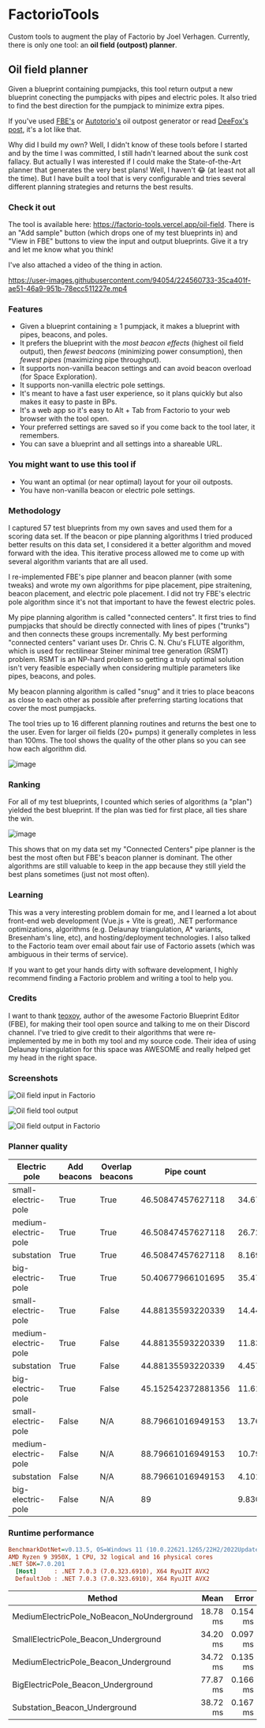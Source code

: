 # FactorioTools

Custom tools to augment the play of Factorio by Joel Verhagen. Currently, there is only one tool: an **oil field (outpost) planner**.

## Oil field planner


Given a blueprint containing pumpjacks, this tool return output a new blueprint conecting the pumpjacks with pipes and
electric poles. It also tried to find the best direction for the pumpjack to minimize extra pipes.

If you've used [FBE's](https://fbe.teoxoy.com/) or [Autotorio's](https://www.autotorio.com/oil) oil outpost generator or read [DeeFox's post](https://www.reddit.com/r/factorio/comments/6all0k/after_those_blueprintwizardryposts_i_decided_to/), it's a lot like that.

Why did I build my own? Well, I didn't know of these tools before I started and by the time I was committed, I still hadn't learned about the sunk cost fallacy. But actually I was interested if I could make the State-of-the-Art planner that generates the very best plans! Well, I haven't 😂 (at least not all the time). But I have built a tool that is very configurable and tries several different planning strategies and returns the best results.

### Check it out

The tool is available here: https://factorio-tools.vercel.app/oil-field. There is an "Add sample" button (which drops one of my test blueprints in) and "View in FBE" buttons to view the input and output blueprints. Give it a try and let me know what you think!

I've also attached a video of the thing in action.

https://user-images.githubusercontent.com/94054/224560733-35ca401f-ae51-46a9-951b-78ecc511227e.mp4

### Features

- Given a blueprint containing ≥ 1 pumpjack, it makes a blueprint with pipes, beacons, and poles.
- It prefers the blueprint with the _most beacon effects_ (highest oil field output), then _fewest beacons_ (minimizing power consumption), then _fewest pipes_ (maximizing pipe throughput).
- It supports non-vanilla beacon settings and can avoid beacon overload (for Space Exploration).
- It supports non-vanilla electric pole settings.
- It's meant to have a fast user experience, so it plans quickly but also makes it easy to paste in BPs.
- It's a web app so it's easy to Alt + Tab from Factorio to your web browser with the tool open.
- Your preferred settings are saved so if you come back to the tool later, it remembers.
- You can save a blueprint and all settings into a shareable URL.

### You might want to use this tool if

- You want an optimal (or near optimal) layout for your oil outposts.
- You have non-vanilla beacon or electric pole settings.

### Methodology

I captured 57 test blueprints from my own saves and used them for a scoring data set. If the beacon or pipe planning algorithms I tried produced better results on this data set, I considered it a better algorithm and moved forward with the idea. This iterative process allowed me to come up with several algorithm variants that are all used.

I re-implemented FBE's pipe planner and beacon planner (with some tweaks) and wrote my own algorithms for pipe placement, pipe straitening, beacon placement, and electric pole placement. I did not try FBE's electric pole algorithm since it's not that important to have the fewest electric poles.

My pipe planning algorithm is called "connected centers". It first tries to find pumpjacks that should be directly connected with lines of pipes ("trunks") and then connects these groups incrementally. My best performing "connected centers" variant uses Dr. Chris C. N. Chu's FLUTE algorithm, which is used for rectilinear Steiner minimal tree generation (RSMT) problem. RSMT is an NP-hard problem so getting a truly optimal solution isn't very feasible especially when considering multiple parameters like pipes, beacons, and poles.

My beacon planning algorithm is called "snug" and it tries to place beacons as close to each other as possible after preferring starting locations that cover the most pumpjacks.

The tool tries up to 16 different planning routines and returns the best one to the user. Even for larger oil fields (20+ pumps) it generally completes in less than 100ms. The tool shows the quality of the other plans so you can see how each algorithm did.

![image](https://user-images.githubusercontent.com/94054/224569867-936af0b4-28e1-4c44-9ad5-af33e89f8236.png)

### Ranking

For all of my test blueprints, I counted which series of algorithms (a "plan") yielded the best blueprint. If the plan was tied for first place, all ties share the win.

![image](https://user-images.githubusercontent.com/94054/224569786-4ce67ec9-ba83-461e-9d1e-f1343909c79c.png)

This shows that on my data set my "Connected Centers" pipe planner is the best the most often but FBE's beacon planner is dominant. The other algorithms are still valuable to keep in the app because they still yield the best plans sometimes (just not most often).

### Learning

This was a very interesting problem domain for me, and I learned a lot about front-end web development (Vue.js + Vite is great), .NET performance optimizations, algorithms (e.g. Delaunay triangulation, A* variants, Bresenham's line, etc), and hosting/deployment technologies. I also talked to the Factorio team over email about fair use of Factorio assets (which was ambiguous in their terms of service).

If you want to get your hands dirty with software development, I highly recommend finding a Factorio problem and writing a tool to help you.

### Credits

I want to thank [teoxoy](https://github.com/teoxoy), author of the awesome Factorio Blueprint Editor (FBE), for making their tool open source and talking to me on their Discord channel. I've tried to give credit to their algorithms that were re-implemented by me in both my tool and my source code. Their idea of using Delaunay triangulation for this space was AWESOME and really helped get my head in the right space.

### Screenshots

![Oil field input in Factorio](docs/img/oil-field-input-in-factorio.png)

![Oil field tool output](docs/img/oil-field-tool-ouptut.png)

![Oil field output in Factorio](docs/img/oil-field-output-in-factorio.png)

### Planner quality

| Electric pole        | Add beacons | Overlap beacons | Pipe count         | Pole count         | Beacon count      | Effect count       |
| -------------------- | ----------- | --------------- | ------------------ | ------------------ | ----------------- | ------------------ |
| small-electric-pole  | True        | True            | 46.50847457627118  | 34.67796610169491  | 82.23728813559322 | 111.54237288135593 |
| medium-electric-pole | True        | True            | 46.50847457627118  | 26.728813559322035 | 82.23728813559322 | 111.54237288135593 |
| substation           | True        | True            | 46.50847457627118  | 8.169491525423728  | 82.23728813559322 | 111.54237288135593 |
| big-electric-pole    | True        | True            | 50.40677966101695  | 35.47457627118644  | 77.9322033898305  | 105.98305084745763 |
| small-electric-pole  | True        | False           | 44.88135593220339  | 14.440677966101696 | 6.271186440677966 | 11.813559322033898 |
| medium-electric-pole | True        | False           | 44.88135593220339  | 11.830508474576272 | 6.271186440677966 | 11.813559322033898 |
| substation           | True        | False           | 44.88135593220339  | 4.4576271186440675 | 6.271186440677966 | 11.813559322033898 |
| big-electric-pole    | True        | False           | 45.152542372881356 | 11.610169491525424 | 6.288135593220339 | 11.813559322033898 |
| small-electric-pole  | False       | N/A             | 88.79661016949153  | 13.76271186440678  | 0                 | 0                  |
| medium-electric-pole | False       | N/A             | 88.79661016949153  | 10.796610169491526 | 0                 | 0                  |
| substation           | False       | N/A             | 88.79661016949153  | 4.101694915254237  | 0                 | 0                  |
| big-electric-pole    | False       | N/A             | 89                 | 9.830508474576272  | 0                 | 0                  |

### Runtime performance

``` ini
BenchmarkDotNet=v0.13.5, OS=Windows 11 (10.0.22621.1265/22H2/2022Update/SunValley2)
AMD Ryzen 9 3950X, 1 CPU, 32 logical and 16 physical cores
.NET SDK=7.0.201
  [Host]     : .NET 7.0.3 (7.0.323.6910), X64 RyuJIT AVX2
  DefaultJob : .NET 7.0.3 (7.0.323.6910), X64 RyuJIT AVX2
```

| Method                                    |     Mean |    Error |   StdDev |
| ----------------------------------------- | -------: | -------: | -------: |
| MediumElectricPole_NoBeacon_NoUnderground | 18.78 ms | 0.154 ms | 0.144 ms |
| SmallElectricPole_Beacon_Underground      | 34.20 ms | 0.097 ms | 0.091 ms |
| MediumElectricPole_Beacon_Underground     | 34.72 ms | 0.135 ms | 0.126 ms |
| BigElectricPole_Beacon_Underground        | 77.87 ms | 0.166 ms | 0.155 ms |
| Substation_Beacon_Underground             | 38.72 ms | 0.167 ms | 0.157 ms |
